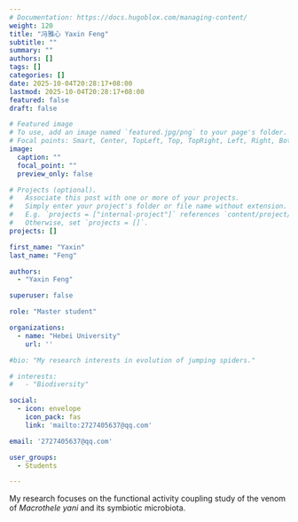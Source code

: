 ```yaml
---
# Documentation: https://docs.hugoblox.com/managing-content/
weight: 120
title: "冯雅心 Yaxin Feng"
subtitle: ""
summary: ""
authors: []
tags: []
categories: []
date: 2025-10-04T20:28:17+08:00
lastmod: 2025-10-04T20:28:17+08:00
featured: false
draft: false

# Featured image
# To use, add an image named `featured.jpg/png` to your page's folder.
# Focal points: Smart, Center, TopLeft, Top, TopRight, Left, Right, BottomLeft, Bottom, BottomRight.
image:
  caption: ""
  focal_point: ""
  preview_only: false

# Projects (optional).
#   Associate this post with one or more of your projects.
#   Simply enter your project's folder or file name without extension.
#   E.g. `projects = ["internal-project"]` references `content/project/deep-learning/index.md`.
#   Otherwise, set `projects = []`.
projects: []

first_name: "Yaxin"
last_name: "Feng"

authors:
  - "Yaxin Feng"

superuser: false

role: "Master student"

organizations:
  - name: "Hebei University"
    url: ''

#bio: "My research interests in evolution of jumping spiders."

# interests:
#   - "Biodiversity"

social:
  - icon: envelope
    icon_pack: fas
    link: 'mailto:2727405637@qq.com'

email: '2727405637@qq.com'

user_groups:
  - Students

---
```


My research focuses on the functional activity coupling study of the venom of *Macrothele yani* and its symbiotic microbiota.